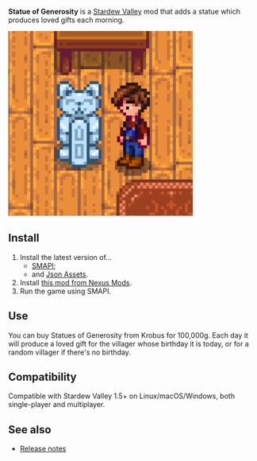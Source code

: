 ﻿**Statue of Generosity** is a [Stardew Valley](http://stardewvalley.net/) mod that adds a statue
which produces loved gifts each morning.

![](screenshot.png)

## Install
1. Install the latest version of...
   * [SMAPI](https://smapi.io);
   * and [Json Assets](https://www.nexusmods.com/stardewvalley/mods/1720).
2. Install [this mod from Nexus Mods](http://www.nexusmods.com/stardewvalley/mods/7532).
3. Run the game using SMAPI.

## Use
You can buy Statues of Generosity from Krobus for 100,000g. Each day it will produce a loved gift
for the villager whose birthday it is today, or for a random villager if there's no birthday.

## Compatibility
Compatible with Stardew Valley 1.5+ on Linux/macOS/Windows, both single-player and multiplayer.

## See also
* [Release notes](release-notes.md)
